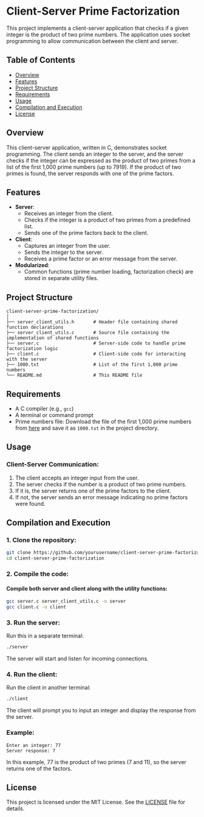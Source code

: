 # **Client-Server Prime Factorization**

This project implements a client-server application that checks if a given integer is the product of two prime numbers. The application uses socket programming to allow communication between the client and server.

## **Table of Contents**

-   [Overview](#overview)
-   [Features](#features)
-   [Project Structure](#project-structure)
-   [Requirements](#requirements)
-   [Usage](#usage)
-   [Compilation and Execution](#compilation-and-execution)
-   [License](#license)

## **Overview**

This client-server application, written in C, demonstrates socket programming. The client sends an integer to the server, and the server checks if the integer can be expressed as the product of two primes from a list of the first 1,000 prime numbers (up to 7919). If the product of two primes is found, the server responds with one of the prime factors.

## **Features**

-   **Server**:
    -   Receives an integer from the client.
    -   Checks if the integer is a product of two primes from a predefined list.
    -   Sends one of the prime factors back to the client.
-   **Client**:
    -   Captures an integer from the user.
    -   Sends the integer to the server.
    -   Receives a prime factor or an error message from the server.
-   **Modularized**:
    -   Common functions (prime number loading, factorization check) are stored in separate utility files.

## **Project Structure**

```
client-server-prime-factorization/
│
├── server_client_utils.h       # Header file containing shared function declarations
├── server_client_utils.c       # Source file containing the implementation of shared functions
├── server.c                    # Server-side code to handle prime factorization logic
├── client.c                    # Client-side code for interacting with the server
├── 1000.txt                    # List of the first 1,000 prime numbers
└── README.md                   # This README file
```

## **Requirements**

-   A C compiler (e.g., `gcc`)
-   A terminal or command prompt
-   Prime numbers file: Download the file of the first 1,000 prime numbers from [here](https://t5k.org/lists/small/1000.txt) and save it as `1000.txt` in the project directory.

## **Usage**

### **Client-Server Communication:**

1. The client accepts an integer input from the user.
2. The server checks if the number is a product of two prime numbers.
3. If it is, the server returns one of the prime factors to the client.
4. If not, the server sends an error message indicating no prime factors were found.

## **Compilation and Execution**

### 1. **Clone the repository:**

```bash
git clone https://github.com/yourusername/client-server-prime-factorization.git
cd client-server-prime-factorization
```

### 2. **Compile the code:**

#### Compile both server and client along with the utility functions:

```bash
gcc server.c server_client_utils.c -o server
gcc client.c -o client
```

### 3. **Run the server:**

Run this in a separate terminal:

```bash
./server
```

The server will start and listen for incoming connections.

### 4. **Run the client:**

Run the client in another terminal:

```bash
./client
```

The client will prompt you to input an integer and display the response from the server.

### **Example:**

```
Enter an integer: 77
Server response: 7
```

In this example, 77 is the product of two primes (7 and 11), so the server returns one of the factors.

## **License**

This project is licensed under the MIT License. See the [LICENSE](LICENSE) file for details.
